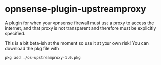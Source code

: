 # opnsense-plugin-upstreamproxy
A plugin for when your opnsense firewall must use a proxy to access the internet, and that proxy is not transparent and therefore must be explicitly specified.

This is a bit beta-ish at the moment so use it at your own risk! You can download the pkg file with 

```
pkg add ./os-upstreamproxy-1.0.pkg
